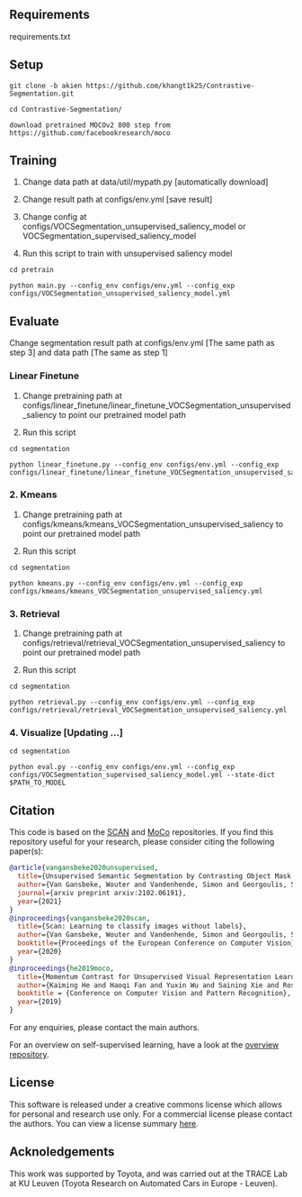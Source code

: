 

## Requirements
requirements.txt
## Setup
```
git clone -b akien https://github.com/khangt1k25/Contrastive-Segmentation.git

cd Contrastive-Segmentation/

download pretrained MOCOv2 800 step from https://github.com/facebookresearch/moco
```
## Training

1. Change data path at data/util/mypath.py [automatically download]

2. Change result path at configs/env.yml [save result]

3. Change config at configs/VOCSegmentation_unsupervised_saliency_model or VOCSegmentation_supervised_saliency_model

4. Run this script to train with unsupervised saliency model

```shell
cd pretrain

python main.py --config_env configs/env.yml --config_exp configs/VOCSegmentation_unsupervised_saliency_model.yml 
```
## Evaluate
Change segmentation result path at configs/env.yml [The same path as step 3] and data path [The same as step 1]

### Linear Finetune
  
1. Change pretraining path at configs/linear_finetune/linear_finetune_VOCSegmentation_unsupervised_saliency to point our pretrained model path

2. Run this script

```shell
cd segmentation

python linear_finetune.py --config_env configs/env.yml --config_exp configs/linear_finetune/linear_finetune_VOCSegmentation_unsupervised_saliency.yml
```

### 2. Kmeans

1. Change pretraining path at configs/kmeans/kmeans_VOCSegmentation_unsupervised_saliency to point our pretrained model path 

2. Run this script
```shell
cd segmentation

python kmeans.py --config_env configs/env.yml --config_exp configs/kmeans/kmeans_VOCSegmentation_unsupervised_saliency.yml
```

### 3. Retrieval


1. Change pretraining path at configs/retrieval/retrieval_VOCSegmentation_unsupervised_saliency to point our pretrained model path 

2. Run this script
```shell
cd segmentation

python retrieval.py --config_env configs/env.yml --config_exp configs/retrieval/retrieval_VOCSegmentation_unsupervised_saliency.yml
```

### 4. Visualize [Updating ...]

```shell
cd segmentation

python eval.py --config_env configs/env.yml --config_exp configs/VOCSegmentation_supervised_saliency_model.yml --state-dict $PATH_TO_MODEL
```


## Citation
This code is based on the [SCAN](https://github.com/wvangansbeke/Unsupervised-Classification) and [MoCo](https://github.com/facebookresearch/moco) repositories.
If you find this repository useful for your research, please consider citing the following paper(s):

```bibtex
@article{vangansbeke2020unsupervised,
  title={Unsupervised Semantic Segmentation by Contrasting Object Mask Proposals},
  author={Van Gansbeke, Wouter and Vandenhende, Simon and Georgoulis, Stamatios and Van Gool, Luc},
  journal={arxiv preprint arxiv:2102.06191},
  year={2021}
}
@inproceedings{vangansbeke2020scan,
  title={Scan: Learning to classify images without labels},
  author={Van Gansbeke, Wouter and Vandenhende, Simon and Georgoulis, Stamatios and Proesmans, Marc and Van Gool, Luc},
  booktitle={Proceedings of the European Conference on Computer Vision},
  year={2020}
}
@inproceedings{he2019moco,
  title={Momentum Contrast for Unsupervised Visual Representation Learning},
  author={Kaiming He and Haoqi Fan and Yuxin Wu and Saining Xie and Ross Girshick},
  booktitle = {Conference on Computer Vision and Pattern Recognition},
  year={2019}
}
```
For any enquiries, please contact the main authors.

For an overview on self-supervised learning, have a look at the [overview repository](https://github.com/wvangansbeke/Self-Supervised-Learning-Overview).

## License

This software is released under a creative commons license which allows for personal and research use only. For a commercial license please contact the authors. You can view a license summary [here](http://creativecommons.org/licenses/by-nc/4.0/).

## Acknoledgements
This work was supported by Toyota, and was carried out at the TRACE Lab at KU Leuven (Toyota Research on Automated Cars in Europe - Leuven).
